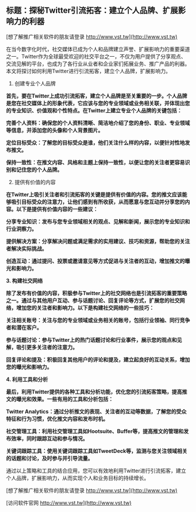 ## **标题：探秘Twitter引流拓客：建立个人品牌、扩展影响力的利器**

[想了解推广相关软件的朋友请登录 http://www.vst.tw](http://www.vst.tw)

在当今数字化时代，社交媒体已成为个人和品牌建立声誉、扩展影响力的重要渠道之一。Twitter作为全球最受欢迎的社交平台之一，不仅为用户提供了分享观点、交流见解的平台，也成为了各行业从业者和企业家们拓展业务、推广产品的利器。本文将探讨如何利用Twitter进行引流拓客，建立个人品牌，扩展影响力。

1. 创建专业个人品牌

**首先，要在Twitter上成功引流拓客，建立个人品牌是至关重要的一步。个人品牌是您在社交媒体上的形象代表，它应该与您的专业领域或业务相关联，并体现出您的专业知识、价值观和个性特点。在Twitter上建立专业个人品牌的关键包括：**

**完善个人资料：确保您的个人资料清晰、简洁地介绍了您的身份、职业、专业领域等信息，并添加您的头像和个人背景图片。**

**定位目标受众：了解您的目标受众是谁，他们关注什么样的内容，以便针对性地发布推文。**

**保持一致性：在推文内容、风格和主题上保持一致性，以便让您的关注者更容易识别和记住您的个人品牌。**

2. 提供有价值的内容

**在Twitter上吸引关注者和引流拓客的关键是提供有价值的内容。您的推文应该能够吸引目标受众的注意力，让他们感到有所收获，从而愿意与您互动并分享您的内容。以下是提供有价值内容的一些建议：**

**分享专业知识：发布与您专业领域相关的观点、见解和新闻，展示您的专业知识和行业洞察力。**

**提供解决方案：分享解决问题或满足需求的实用建议、技巧和资源，帮助您的关注者解决实际挑战。**

**创造互动：通过提问、投票或邀请意见等方式促进与关注者的互动，增加推文的曝光和影响力。**

**3. 构建社交网络**

**除了发布有价值的内容，积极参与Twitter上的社交网络也是引流拓客的重要策略之一。通过与其他用户互动、参与话题讨论、回复评论等方式，扩展您的社交网络，增加您的关注者和影响力。以下是构建社交网络的一些技巧：**

**关注相关账号：关注与您的专业领域或业务相关的账号，包括行业领袖、同行竞争者和潜在客户。**

**参与话题讨论：参与Twitter上的热门话题讨论和行业事件，展示您的观点和见解，吸引更多关注者的注意力。**

**回复评论和提及：积极回复其他用户的评论和提及，建立起良好的互动关系，增加您的曝光和影响力。**

**4. 利用工具和分析**

**最后，利用Twitter提供的各种工具和分析功能，优化您的引流拓客策略，提高推文的曝光和效果。一些有用的工具和分析包括：**

**Twitter Analytics：通过分析推文的表现、关注者的互动等数据，了解您的受众特征和行为习惯，优化推文内容和发布时机。**

**社交管理工具：利用社交管理工具如Hootsuite、Buffer等，提高推文的管理和发布效率，同时跟踪互动和参与情况。**

**关键词跟踪工具：使用关键词跟踪工具如TweetDeck等，监测与您关注领域相关的话题和讨论，及时参与并引导流量。**

通过以上策略和工具的结合应用，您可以有效地利用Twitter进行引流拓客，建立个人品牌，扩展影响力，从而实现个人和业务目标的持续增长。

[想了解推广相关软件的朋友请登录 http://www.vst.tw](http://www.vst.tw)


[访问软件官网 http://www.vst.tw](http://www.vst.tw)
